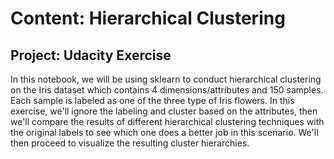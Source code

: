 # Content: Hierarchical Clustering
## Project: Udacity Exercise


In this notebook, we will be using sklearn to conduct hierarchical clustering on the Iris dataset which contains 4 dimensions/attributes and 150 samples. Each sample is labeled as one of the three type of Iris flowers.
In this exercise, we'll ignore the labeling and cluster based on the attributes, then we'll compare the results of different hierarchical clustering techniques with the original labels to see which one does a better job in this scenario. We'll then proceed to visualize the resulting cluster hierarchies.
